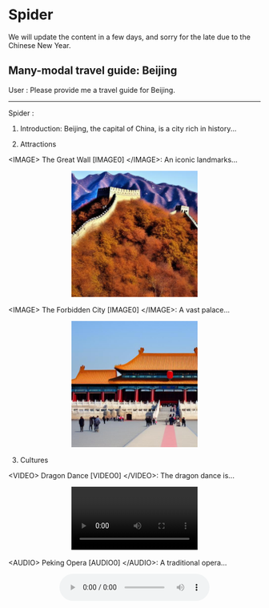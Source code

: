 # Spider
We will update the content in a few days, and sorry for the late due to the Chinese New Year.

## Many-modal travel guide: Beijing

User   : Please provide me a travel guide for Beijing.

------------------------------------------------------------------------------------------

Spider : 

1. Introduction: Beijing, the capital of China, is a city rich in history...

2. Attractions

\<IMAGE\> The Great Wall [IMAGE0] \</IMAGE\>: An iconic landmarks...

<p align="center">
  <img src="doc/image/The Great Wall.png" width="50%"/></a>
</p>

\<IMAGE\> The Forbidden City [IMAGE0] \</IMAGE\>: A vast palace...

<p align="center">
  <img src="doc/image/The Forbidden City.png" width="50%"/></a>
</p>


3. Cultures

\<VIDEO\> Dragon Dance [VIDEO0] \</VIDEO\>: The dragon dance is...

<p align="center">
  <video width="50%" controls>
    <source src="doc/video/Dragon Dance.mp4" type="video/mp4">
    Your browser does not support the video tag.
  </video>
</p>

\<AUDIO\> Peking Opera [AUDIO0] \</AUDIO\>:  A traditional opera...

<p align="center">
  <audio controls>
    <source src="doc/audio/Peking Opera.mp4" type="audio/mp4">
    Your browser does not support the audio element.
  </audio>
</p>

